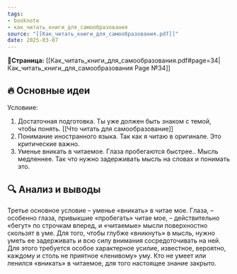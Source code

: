 ```yaml
---
tags: 
- booknote 
- как_читать_книги_для_самообразования
source: "[[Как_читать_книги_для_самообразования.pdf]]"
date: 2025-03-07
---
```

**📝Страница:** [[Как_читать_книги_для_самообразования.pdf#page=34|Как_читать_книги_для_самообразования Page №34]]  

## 🔥 Основные идеи 
Условиие:
1) Достаточная подготовка. Ты уже должен быть знаком с темой, чтобы понять. [[Что читать для самообразование]]
2) Понимание иностранного языка. Так как я читаю в оригинале. Это критические важно.
3) Уменье вникать в читаемое. Глаза пробегаются быстрее.. Мысль медленнее. Так что нужно задерживать мысль на словах и понимать это. 


## 🔍 Анализ и выводы  
Третье основное условие – уменье «вникать» в читае мое. Глаза, – особенно глаза, привыкшие «пробегать» читае мое, – действительно «бегут» по строчкам вперед, и «читаемые» мысли поверхностно скользят в уме. Для того, чтобы глубже «вникнуть» в мысль, нужно уметь ее задерживать и всю силу внимания сосредоточивать на ней. Для этого требуется особое характерное усилие, известное, вероятно, каждому и столь не приятное «ленивому» уму. Кто не умеет или ленился «вникать» в читаемое, для того настоящее знание закрыто.




